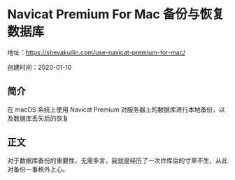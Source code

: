 # Navicat Premium For Mac 备份与恢复数据库

地址：https://shevakuilin.com/use-navicat-premium-for-mac/

创建时间：2020-01-10

## 简介

在 macOS 系统上使用 Navicat Premium 对服务器上的数据库进行本地备份，以及数据库丢失后的恢复

## 正文

对于数据库备份的重要性，无需多言，我就是经历了一次炸库后的寸草不生，从此对备份一事格外上心。
